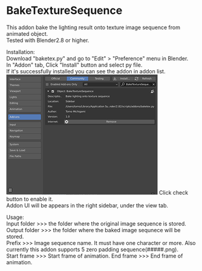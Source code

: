 # BakeTextureSequence
This addon bake the lighting result onto texture image sequence from animated object.  
Tested with Blender2.8 or higher.  



Installation:  
Download "baketex.py" and go to "Edit" > "Preference" menu in Blender.  
In "Addon" tab, Click "Install" button and select py file.   
If it's successfully installed you can see the addon in addon list.  
![sample](Install.png)
Click check button to enable it.  
Addon UI will be appears in the right sidebar, under the view tab.


Usage:  
Input folder >>> the folder where the original image sequence is stored.  
Output folder  >>> the folder where the baked image sequnece will be stored.  
Prefix >>> Image sequence name. It must have one character or more. Also currently this addon   supports 5 zero padding sequence(#####.png).  
Start frame >>> Start frame of animation.
End frame >>> End frame of animation.
